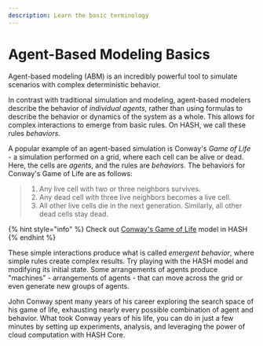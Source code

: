 ```yaml
---
description: Learn the basic terminology
---
```


# Agent-Based Modeling Basics

Agent-based modeling \(ABM\) is an incredibly powerful tool to simulate scenarios with complex deterministic behavior. 

In contrast with traditional simulation and modeling, agent-based modelers describe the behavior of _individual agents,_ rather than using formulas to describe the behavior or dynamics of the system as a whole. This allows for complex interactions to emerge from basic rules. On HASH, we call these rules _behaviors._ 

A popular example of an agent-based simulation is Conway's _Game of Life_ - a simulation performed on a grid, where each cell can be alive or dead. Here, the cells are _agents_, and the rules are _behaviors._ The behaviors for Conway's Game of Life are as follows:

> 1. Any live cell with two or three neighbors survives.
> 2. Any dead cell with three live neighbors becomes a live cell.
> 3. All other live cells die in the next generation. Similarly, all other dead cells stay dead.

{% hint style="info" %}
Check out [Conway's Game of Life](https://hash.ai/index/5de93f49d4b4c15ea799dcd9/conway%27s-game-of-life) model in HASH
{% endhint %}

These simple interactions produce what is called _emergent behavior_, where simple rules create complex results. Try playing with the HASH model and modifying its initial state. Some arrangements of agents produce "machines" - arrangements of agents - that can move across the grid or even generate new groups of agents.

John Conway spent many years of his career exploring the search space of his game of life, exhausting nearly every possible combination of agent and behavior. What took Conway years of his life, you can do in just a few minutes by setting up experiments, analysis, and leveraging the power of cloud computation with HASH Core.













